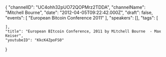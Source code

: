 {
    "channelID": "UC4ohh32pUO72QOPMrz2TDDA",
    "channelName": "Mitchell Bourne",
    "date": "2012-04-05T09:22:42.000Z",
    "draft": false,
    "events": [
        "European Bitcoin Conference 2011"
    ],
    "speakers": [],
    "tags": [

    ],
    "title": "European BItcoin Conference, 2011 by Mitchell Bourne  - Max Keiser",
    "youtubeID": "KkcK4ZpoFS0"
}
